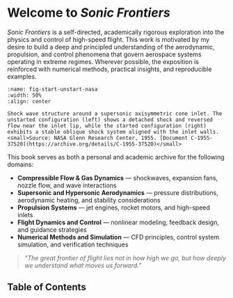 # Welcome to *Sonic Frontiers*
*Sonic Frontiers* is a self-directed, academically rigorous exploration into the physics and control of high-speed flight. This work is motivated by my desire to build a deep and principled understanding of the aerodynamic, propulsion, and control phenomena that govern aerospace systems operating in extreme regimes. Wherever possible, the exposition is reinforced with numerical methods, practical insights, and reproducible examples.

```{figure} https://upload.wikimedia.org/wikipedia/commons/3/3e/Inlet_shock_waves_at_Mach_2.jpg
:name: fig-start-unstart-nasa
:width: 50%
:align: center

Shock wave structure around a supersonic axisymmetric cone inlet. The unstarted configuration (left) shows a detached shock and reversed flow near the inlet lip, while the started configuration (right) exhibits a stable oblique shock system aligned with the inlet walls.  
<small>Source: NASA Glenn Research Center, 1955. [Document C-1955-37520](https://archive.org/details/C-1955-37520)</small>
```

This book serves as both a personal and academic archive for the following domains:

- **Compressible Flow & Gas Dynamics** — shockwaves, expansion fans, nozzle flow, and wave interactions  
- **Supersonic and Hypersonic Aerodynamics** — pressure distributions, aerodynamic heating, and stability considerations  
- **Propulsion Systems** — jet engines, rocket motors, and high-speed inlets  
- **Flight Dynamics and Control** — nonlinear modeling, feedback design, and guidance strategies  
- **Numerical Methods and Simulation** — CFD principles, control system simulation, and verification techniques  

> *“The great frontier of flight lies not in how high we go, but how deeply we understand what moves us forward.”*

**Table of Contents**
---
```{tableofcontents}
```
